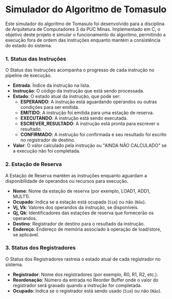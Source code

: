 # Simulador do Algoritmo de Tomasulo

Este simulador do algoritmo de Tomasulo foi desenvolvido para a disciplina de Arquitetura de Computadores 3 da PUC Minas. Implementado em C, o objetivo deste projeto é simular o funcionamento do algoritmo, permitindo a execução fora de ordem das instruções enquanto mantém a consistência do estado do sistema. 


### 1. Status das Instruções

O Status das Instruções acompanha o progresso de cada instrução no pipeline de execução.

- **Entrada**: Índice da instrução na lista.
- **Instrução**: O código da instrução que está sendo processada.
- **Estado**: O estado atual da instrução, que pode ser:
  - **ESPERANDO**: A instrução está aguardando operandos ou outras condições para ser emitida.
  - **EMITIDO**: A instrução foi emitida para uma estação de reserva.
  - **EXECUTANDO**: A instrução está sendo executada.
  - **ESCREVER_RESULTADO**: A instrução está pronta para escrever o resultado.
  - **CONFIRMADO**: A instrução foi confirmada e seu resultado foi escrito no registrador de destino.
- **Valor**: O valor calculado pela instrução ou "AINDA NÃO CALCULADO" se a execução não foi completada.

### 2. Estação de Reserva

A Estação de Reserva mantém as instruções enquanto aguardam a disponibilidade de operandos ou recursos para execução.

- **Nome**: Nome da estação de reserva (por exemplo, LOAD1, ADD1, MULT1).
- **Ocupado**: Indica se a estação está ocupada (`Sim`) ou não (`Não`).
- **Vj, Vk**: Valores dos operandos da instrução, se disponíveis.
- **Qj, Qk**: Identificadores das estações de reserva que fornecerão os operandos.
- **Destino**: Registrador de destino para o resultado da instrução.
- **Endereço**: Endereço de memória associado à operação de load/store, se aplicável.

### 3. Status dos Registradores

O Status dos Registradores rastreia o estado atual de cada registrador no sistema.

- **Registrador**: Nome dos registradores (por exemplo, R0, R1, R2, etc.).
- **Reordenação**: Número da entrada no Reorder Buffer onde o valor do registrador será gravado quando a instrução for completada.
- **Ocupado**: Indica se o registrador está sendo usado (`Sim`) ou não (`Não`).
